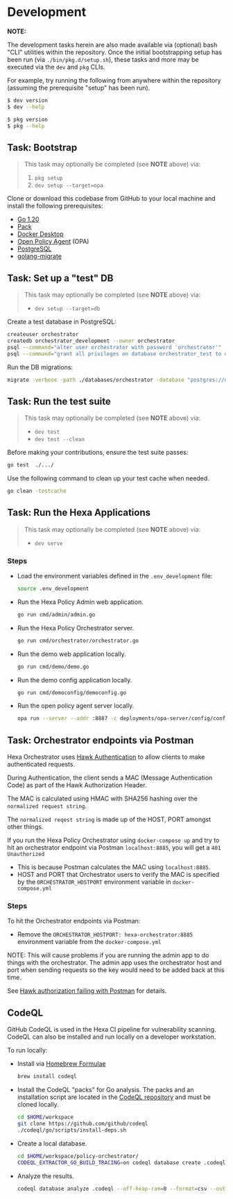 # Development

**NOTE:**

The development tasks herein are also made available via (optional) bash "CLI"
utilities within the repository. Once the initial bootstrapping setup has been
run (via `./bin/pkg.d/setup.sh`), these tasks and more may be executed via the
`dev` and `pkg` CLIs.

For example, try running the following from anywhere within the repository
(assuming the prerequisite "setup" has been run).

```bash
$ dev version
$ dev --help

$ pkg version
$ pkg --help
```

## Task: Bootstrap

> This task may optionally be completed (see **NOTE** above) via:
>
> 1. `pkg setup`
> 2. `dev setup --target=opa`

Clone or download this codebase from GitHub to your local machine and install
the following prerequisites:

* [Go 1.20](https://go.dev)
* [Pack](https://buildpacks.io)
* [Docker Desktop](https://www.docker.com/products/docker-desktop)
* [Open Policy Agent](https://www.openpolicyagent.org) (OPA)
* [PostgreSQL](https://www.postgresql.org/)
* [golang-migrate](https://github.com/golang-migrate/migrate)

## Task: Set up a "test" DB

> This task may optionally be completed (see **NOTE** above) via:
>
> - `dev setup --target=db`

Create a test database in PostgreSQL:

```bash
createuser orchestrator
createdb orchestrator_development --owner orchestrator
psql --command="alter user orchestrator with password 'orchestrator'"
psql --command="grant all privileges on database orchestrator_test to orchestrator"
```

Run the DB migrations:

```bash
migrate -verbose -path ./databases/orchestrator -database "postgres://orchestrator:orchestrator@localhost:5432/orchestrator_test?sslmode=disable" up
```

## Task: Run the test suite

> This task may optionally be completed (see **NOTE** above) via:
>
> - `dev test`
> - `dev test --clean`

Before making your contributions, ensure the test suite passes:

```bash
go test  ./.../
```

Use the following command to clean up your test cache when needed.

```bash
go clean -testcache
```

## Task: Run the Hexa Applications

> This task may optionally be completed (see **NOTE** above) via:
>
> - `dev serve`

### Steps

- Load the environment variables defined in the `.env_development` file:

  ```bash
  source .env_development
  ```

- Run the Hexa Policy Admin web application.

  ```bash
  go run cmd/admin/admin.go
  ```

- Run the Hexa Policy Orchestrator server.

  ```bash
  go run cmd/orchestrator/orchestrator.go
  ```

- Run the demo web application locally.

  ```bash
  go run cmd/demo/demo.go
  ```

- Run the demo config application locally.

  ```bash
  go run cmd/democonfig/democonfig.go
  ```

- Run the open policy agent server locally.

  ```bash
  opa run --server --addr :8887 -c deployments/opa-server/config/config.yaml
  ```
## Task: Orchestrator endpoints via Postman
Hexa Orchestrator uses [Hawk Authentication](https://github.com/mozilla/hawk/blob/main/API.md) to allow clients to make authenticated requests.

During Authentication, the client sends a MAC (Message Authentication Code) as part of the Hawk Authorization Header.

The MAC is calculated using HMAC with SHA256 hashing over the `normalized request string`.

The `normalized reqest string` is made up of the HOST, PORT amongst other things.

If you run the Hexa Policy Orchestrator using `docker-compose up` and try to hit an orchestrator endpoint via Postman `localhost:8885`, you will get a `401 Unauthorized`
- This is because Postman calculates the MAC using `localhost:8885`.
- HOST and PORT that Orchestrator users to verify the MAC is specified by the `ORCHESTRATOR_HOSTPORT` environment variable in `docker-compose.yml`

### Steps
To hit the Orchestrator endpoints via Postman:
- Remove the `ORCHESTRATOR_HOSTPORT: hexa-orchestrator:8885` environment variable from the `docker-compose.yml`

NOTE: This will cause problems if you are running the admin app to do things with the orchestrator. 
The admin app uses the orchestrator host and port when sending requests so the key would need to be added back at this time.

See [Hawk authorization failing with Postman](https://github.com/hexa-org/policy-orchestrator/issues/261) for details.

## CodeQL

GitHub CodeQL is used in the Hexa CI pipeline for vulnerability scanning.
CodeQL can also be installed and run locally on a developer workstation.

To run locally:

- Install via [Homebrew Formulae](https://formulae.brew.sh)

  ```bash
  brew install codeql
  ```

- Install the CodeQL "packs" for Go analysis. The packs and an installation
  script are located in the [CodeQL repository](https://github.com/github/codeql)
  and must be cloned locally.

  ```bash
  cd $HOME/workspace
  git clone https://github.com/github/codeql
  ./codeql/go/scripts/install-deps.sh
  ```

- Create a local database.

  ```bash
  cd $HOME/workspace/policy-orchestrator/
  CODEQL_EXTRACTOR_GO_BUILD_TRACING=on codeql database create .codeql --language=go
  ```

- Analyze the results.

  ```bash
  codeql database analyze .codeql --off-heap-ram=0 --format=csv --output=codeql-results.csv ../codeql/go/ql/src/codeql-suites/go-security-and-quality.qls
  ```
